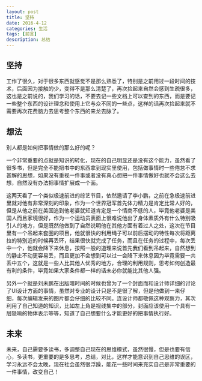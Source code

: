 ```yaml
---
layout: post
title: 坚持
date: 2016-4-12
categories: 生活
tags: [前言]
description: 总结
---
```


## 坚持

工作了很久，对于很多东西就感觉不是那么熟悉了，特别是之前用过一段时间的技术，后面因为接触的少，变得不是那么清楚了，再次捡起来自然会感到生疏很多，这也是之前说的，我们学习的话，不要去记一些文档上可以查到的东西，而是要记一些整个东西的设计理念和使用上它与众不同的一些点，这样的话再次捡起来就不需要再次花费脑力去思考整个东西的来龙去脉了。

## 想法

别人都是如何把事情做的那么好的呢？

一个非常重要的点就是知识的转化，现在的自己明显还是没有这个能力，虽然看了很多书，但是完全不能把书中的东西拿到现实里使用，包括做事情时一些倦怠不求甚解的思想，如果没有重视一件事或者没有真心想把一件事情做好也就不会这么去想，自然没有办法把事情扩展成一个面。

这两天看了一个类似极速前进的综艺节目，依然邀请了李小鹏，之前在急极速前进里就对他有非常深刻的印象，作为一个世界冠军首先体力精力是肯定比常人好的，但是从他之前在美国追到他老婆就知道肯定是一个情商不低的人，毕竟他老婆是美国人而且家境很好，作为一个运动员表面上很难说他出了身体素质外有什么特别吸引人的地方，但是既然他做到了自然说明他在其他方面有着过人之处，这次在节目里有一个吊起来套圈的项目，他就很快的利用绳子可以前后摆动的特性每次将距离拉的特别近的时候再丢环，结果很快就完成了任务，而且在任务的过程中，每次丢中一个，他就会降下来休息，按照一般的道理来说首先我们看到吊起来，自然想到的静止不动更容易丢，而且更加不会想到可以过一会降下来休息因为毕竟需要一共丢中五个，这就是一些人比其他人优秀的地方，合理的利用规则，思考如何创造最有利的条件，毕竟如果大家条件都一样的话未必你就能比其他人强。

另外一个就是刘未鹏在出版暗时间的时候也曾为了一个封面而和设计师详细的讨论了UI设计方面的事情，虽然对专业的设计只是不是很了解，但是他做到一来仔细，每次编辑发来的图片都会仔细的比较不同。连设计师都敬佩这种观察力，其次利用了自己知道的知识，比如左上角是视线集中的部分，封面应该使用一个具有一层隐喻的物体表示等等，知道了自己想要什么才能更好的把事情执行好。


## 未来

未来，自己需要多读书，多调整自己现在的思维模式，虽然很慢，但是也要有信心，多读书，更重要的是多思考，总结，对比，这样才能意识到自己思维的误区，学习永远不会太晚，现在社会虽然很浮躁，能花一些时间来充实自己是非常重要的一件事情，改变自己！
